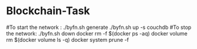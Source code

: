 # Blockchain-Task
#To start the network :
	./byfn.sh generate
	./byfn.sh up -s couchdb
#To stop the network:
	./byfn.sh down
	docker rm -f $(docker ps -aq)
	docker volume rm $(docker volume ls -q)
	docker system prune -f

